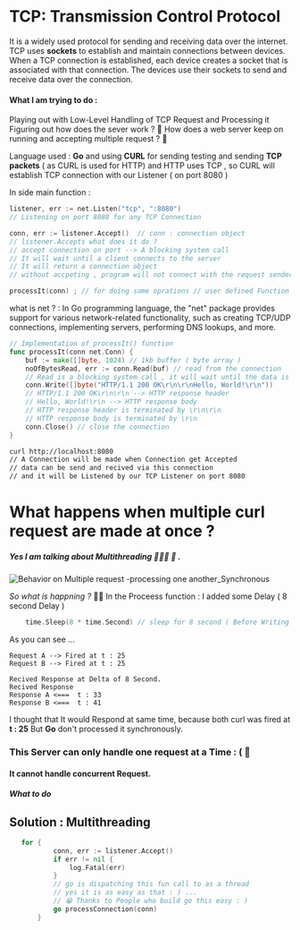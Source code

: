 # TCP: Transmission Control Protocol

It is a widely used protocol for sending and receiving data over the internet.
TCP uses **sockets** to establish and maintain connections between devices.
When a TCP connection is established, each device creates a socket that is associated with that connection. The devices use their sockets to send and receive data over the connection.

#### What I am trying to do  : 
Playing out with Low-Level Handling of TCP Request and Processing it
Figuring out how does the sever work ? 🤔
How does a web server keep on running and accepting multiple request  ? 🤔

Language used : **Go**
and using **CURL** for sending testing and sending **TCP packets** ( as CURL is used for HTTP) and HTTP uses TCP , so CURL will establish TCP connection with our Listener ( on port 8080 )

In side main function  : 
```GO
listener, err := net.Listen("tcp", ":8080")
// Listening on port 8080 for any TCP Connection 

conn, err := listener.Accept()  // conn : connection object 
// listener.Accepts what does it do ?
// accept connection on port --> A blocking system call
// It will wait until a client connects to the server
// It will return a connection object
// without accpeting , program will not connect with the request sender and exit.

processIt(conn) ; // for doing some oprations // user defined Function 
```

what is net ?  : In Go programming language, the "net" package provides support for various network-related functionality, such as creating TCP/UDP connections, implementing servers, performing DNS lookups, and more.

```Go
// Implementation of processIt() function
func processIt(conn net.Conn) {
	buf := make([]byte, 1024) // 1kb buffer ( byte array )
	noOfBytesRead, err := conn.Read(buf) // read from the connection
	// Read is a blocking system call , it will wait until the data is available
	conn.Write([]byte("HTTP/1.1 200 OK\r\n\r\nHello, World!\r\n"))
	// HTTP/1.1 200 OK\r\n\r\n --> HTTP response header
    // Hello, World!\r\n --> HTTP response body
    // HTTP response header is terminated by \r\n\r\n
    // HTTP response body is terminated by \r\n
    conn.Close() // close the connection
}
```

```Bash
curl http://localhost:8080
// A Connection will be made when Connection get Accepted 
// data can be send and recived via this connection 
// and it will be Listened by our TCP Listener on port 8080
```

# What happens when multiple curl request are made at once ?
##### Yes I am talking about Multithreading 🧵🤹‍♂️  🙂 . 

![Behavior on Multiple request -processing one another_Synchronous](https://user-images.githubusercontent.com/66475186/233722548-bd52a92c-7fc2-45cf-aea8-5824d4ca7f3d.png)

*So what is happning ?* 🤔💭 
In the Proceess function : I added some Delay  ( 8 second Delay )
```Go
	time.Sleep(8 * time.Second) // sleep for 8 second ( Before Writing to Buffer)
```

As you can see ... 
```
Request A --> Fired at t : 25 
Request B --> Fired at t : 25 

Recived Response at Delta of 8 Second. 
Recived Response 
Response A <===  t : 33 
Response B <===  t : 41 
```

I thought that It would Respond at same time, because both curl was fired at **t : 25**
But **Go** don't processed it synchronously.

### This Server can only handle one request at a Time : (  🥲
#### It cannot handle concurrent Request.

##### What to do 
## Solution :  Multithreading 

 ```Go
	for {
	        conn, err := listener.Accept()
	        if err != nil {
	            log.Fatal(err)
	        }
	        // go is dispatching this fun call to as a thread 
	        // yes it is as easy as that : ) ... 
	        // 😁 Thanks to People who build go this easy : ) 
	        go processConnection(conn)
	    }
```


